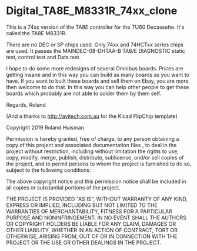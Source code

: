 # Digital_TA8E_M8331R_74xx_clone
This is a 74xx version of the TA8E controller for the TU60 Decassette. It's called the TA8E M8331R.

There are no DEC or SP chips used. Only 74xx and 74HCTxx series chips are used. It passes the MAINDEC-08-DHTAA-B TA8/E DIAGNOSTIC static test, control test and Data test.

I hope to do some more redesigns of several Omnibus boards. Prices are getting insane and in this way you can build as many boards as you want to have. If you want to built these boards and sell them on Ebay, you are more then welcome to do that. In this way you can help other people to get these boards which probably are not able to solder them by them self.


Regards, Roland

(And a thanks to http://avitech.com.au for the Kicad FlipChip template)




Copyright 2019 Roland Huisman

Permission is hereby granted, free of charge, to any person obtaining a copy of this project and associated documentation files , to deal in the project without restriction, including without limitation the rights to use, copy, modify, merge, publish, distribute, sublicense, and/or sell copies of the project, and to permit persons to whom the project is furnished to do so, subject to the following conditions:

The above copyright notice and this permission notice shall be included in all copies or substantial portions of the project.

THE PROJECT IS PROVIDED "AS IS", WITHOUT WARRANTY OF ANY KIND, EXPRESS OR IMPLIED, INCLUDING BUT NOT LIMITED TO THE WARRANTIES OF MERCHANTABILITY, FITNESS FOR A PARTICULAR PURPOSE AND NONINFRINGEMENT. IN NO EVENT SHALL THE AUTHORS OR COPYRIGHT HOLDERS BE LIABLE FOR ANY CLAIM, DAMAGES OR OTHER LIABILITY, WHETHER IN AN ACTION OF CONTRACT, TORT OR OTHERWISE, ARISING FROM, OUT OF OR IN CONNECTION WITH THE PROJECT OR THE USE OR OTHER DEALINGS IN THE PROJECT.
